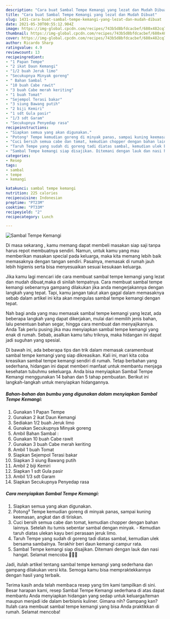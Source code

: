 ```yaml
---
description: "Cara buat Sambal Tempe Kemangi yang lezat dan Mudah Dibuat"
title: "Cara buat Sambal Tempe Kemangi yang lezat dan Mudah Dibuat"
slug: 1431-cara-buat-sambal-tempe-kemangi-yang-lezat-dan-mudah-dibuat
date: 2021-05-30T00:55:12.904Z
image: https://img-global.cpcdn.com/recipes/743b5d8bfdcacbef/680x482cq70/sambal-tempe-kemangi-foto-resep-utama.jpg
thumbnail: https://img-global.cpcdn.com/recipes/743b5d8bfdcacbef/680x482cq70/sambal-tempe-kemangi-foto-resep-utama.jpg
cover: https://img-global.cpcdn.com/recipes/743b5d8bfdcacbef/680x482cq70/sambal-tempe-kemangi-foto-resep-utama.jpg
author: Ricardo Sharp
ratingvalue: 4.9
reviewcount: 13
recipeingredient:
- "1 Papan Tempe"
- "2 ikat Daun Kemangi"
- "1/2 buah Jeruk limo"
- "Secukupnya Minyak goreng"
- " Bahan Sambal "
- "10 buah Cabe rawit"
- "3 buah Cabe merah keriting"
- "1 buah Tomat"
- "Sejempol Terasi bakar"
- "3 siung Bawang putih"
- "2 biji Kemiri"
- "1 sdt Gula pasir"
- "1/3 sdt Garam"
- "Secukupnya Penyedap rasa"
recipeinstructions:
- "Siapkan semua yang akan digunakan."
- "Potong² Tempe kemudian goreng di minyak panas, sampai kuning keemasan, angkat dan di tiriskan."
- "Cuci bersih semua cabe dan tomat, kemudian chopper dengan bahan lainnya. Setelah itu tumis sebentar sambal dengan minyak.  Kemudian taruh diatas ulekan kayu beri perasaan jeruk limo."
- "Taruh Tempe yang sudah di goreng tadi diatas sambal, kemudian ulek bersama sambalnya. Terakhir beri daun kemangi campur rata."
- "Sambal Tempe kemangi siap disajikan. Ditemani dengan lauk dan nasi hangat. Selamat mencoba 🥰🥰🥰"
categories:
- Resep
tags:
- sambal
- tempe
- kemangi

katakunci: sambal tempe kemangi 
nutrition: 225 calories
recipecuisine: Indonesian
preptime: "PT23M"
cooktime: "PT33M"
recipeyield: "2"
recipecategory: Lunch

---
```



![Sambal Tempe Kemangi](https://img-global.cpcdn.com/recipes/743b5d8bfdcacbef/680x482cq70/sambal-tempe-kemangi-foto-resep-utama.jpg)

Di masa  sekarang , kamu memang dapat membeli masakan siap saji tanpa harus repot membuatnya sendiri. Namun, untuk kamu yang mau memberikan masakan special pada keluarga, maka kita memang lebih baik memasaknya dengan tangan sendiri. Pasalnya, memasak di rumah jauh lebih higienis serta bisa menyesuaikan sesuai kesukaan keluarga.

Jika kamu lagi mencari ide cara membuat sambal tempe kemangi yang lezat dan mudah dibuat,maka di sinilah tempatnya. Cara membuat sambal tempe kemangi  sebenarnya gampang dilakukan jika anda mengerjakannya dengan langkah yang tepat. Tapi, kamu jangan takut akan gagal dalam memasaknya 
sebab dalam artikel ini kita akan mengulas sambal tempe kemangi dengan tepat.  



Nah bagi anda yang mau memasak sambal tempe kemangi yang lezat, ada beberapa langkah yang dapat dikerjakan, mulai dari memilih jenis bahan, lalu penentuan bahan segar, hingga cara membuat dan menyajikannya. Anda Tak perlu pusing jika mau menyiapkan sambal tempe kemangi yang enak di rumah. Sebab, asalkan kamu  tahu triknya, maka hidangan ini dapat jadi suguhan yang spesial.

Di bawah ini, ada beberapa tips dan trik dalam memasak caramembuat sambal tempe kemangi yang siap dikreasikan. Kali ini, mari kita coba kreasikan sambal tempe kemangi sendiri di rumah. Tetap berbahan yang sederhana, hidangan ini dapat memberi manfaat untuk membantu menjaga kesehatan tubuhmu sekeluarga. Anda bisa menyiapkan Sambal Tempe Kemangi menggunakan 14 bahan dan 5 tahap pembuatan. Berikut ini langkah-langkah untuk menyiapkan hidangannya.

<!--inarticleads1-->

##### Bahan-bahan dan bumbu yang digunakan dalam menyiapkan Sambal Tempe Kemangi:

1. Gunakan 1 Papan Tempe
1. Gunakan 2 ikat Daun Kemangi
1. Sediakan 1/2 buah Jeruk limo
1. Gunakan Secukupnya Minyak goreng
1. Ambil  Bahan Sambal :
1. Gunakan 10 buah Cabe rawit
1. Gunakan 3 buah Cabe merah keriting
1. Ambil 1 buah Tomat
1. Siapkan Sejempol Terasi bakar
1. Siapkan 3 siung Bawang putih
1. Ambil 2 biji Kemiri
1. Siapkan 1 sdt Gula pasir
1. Ambil 1/3 sdt Garam
1. Siapkan Secukupnya Penyedap rasa




<!--inarticleads2-->

##### Cara menyiapkan Sambal Tempe Kemangi:

1. Siapkan semua yang akan digunakan.
1. Potong² Tempe kemudian goreng di minyak panas, sampai kuning keemasan, angkat dan di tiriskan.
1. Cuci bersih semua cabe dan tomat, kemudian chopper dengan bahan lainnya. Setelah itu tumis sebentar sambal dengan minyak.  - Kemudian taruh diatas ulekan kayu beri perasaan jeruk limo.
1. Taruh Tempe yang sudah di goreng tadi diatas sambal, kemudian ulek bersama sambalnya. Terakhir beri daun kemangi campur rata.
1. Sambal Tempe kemangi siap disajikan. Ditemani dengan lauk dan nasi hangat. Selamat mencoba 🥰🥰🥰




Jadi, itulah artikel tentang  sambal tempe kemangi  yang sederhana dan gampang dilakukan versi kita. Semoga kamu bisa mempraktekkannya dengan hasil yang terbaik. 

Terima kasih anda telah membaca resep yang tim kami tampilkan di sini. Besar harapan kami, resep  Sambal Tempe Kemangi sederhana di atas dapat membantu Anda menyiapkan hidangan yang sedap untuk keluarga/teman maupun menjadi ide dalam berbisnis kuliner. Gimana nih? Gampang kan? Itulah cara membuat sambal tempe kemangi yang bisa Anda praktikkan di rumah. Selamat mencoba!

